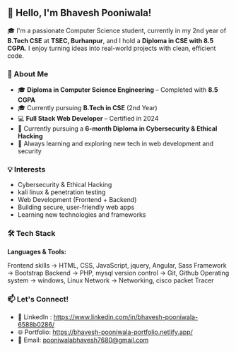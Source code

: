 ## 👋 Hello, I'm Bhavesh Pooniwala!

🎓 I'm a passionate Computer Science student, currently in my 2nd year of **B.Tech CSE** at **TSEC, Burhanpur**, and I hold a **Diploma in CSE with 8.5 CGPA**. 
I enjoy turning ideas into real-world projects with clean, efficient code.

### 🚀 About Me

- 🎓 **Diploma in Computer Science Engineering** – Completed with **8.5 CGPA**
- 🎓 Currently pursuing **B.Tech in CSE** (2nd Year)
- 💻 **Full Stack Web Developer** – Certified in 2024  
- 🔐 Currently pursuing a **6-month Diploma in Cybersecurity & Ethical Hacking**
- 🌱 Always learning and exploring new tech in web development and security

### 💡 Interests

- Cybersecurity & Ethical Hacking
- kali linux & penetration testing
- Web Development (Frontend + Backend)
- Building secure, user-friendly web apps
- Learning new technologies and frameworks

### 🛠️ Tech Stack

**Languages & Tools:**

Frontend skills -> HTML, CSS, JavaScript, jquery, Angular, Sass
Framework -> Bootstrap
Backend -> PHP, mysql
version control -> Git, Github
Operating system -> windows, Linux
Network -> Networking, cisco packet Tracer

### 📫 Let's Connect!

- 💼 LinkedIn :  https://www.linkedin.com/in/bhavesh-pooniwala-6588b0286/
- 🌐 Portfolio: https://bhavesh-pooniwala-portfolio.netlify.app/
- 📧 Email: pooniwalabhavesh7680@gmail.com



